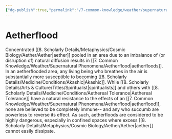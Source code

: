 ```yaml
---
{"dg-publish":true,"permalink":"/7-common-knowledge/weather/supernatural-phenomena/aetherflood/","noteIcon":""}
---
```


# Aetherflood

Concentrated [[8. Scholarly Details/Metaphysics/Cosmic Biology/Aether/Aether\|aether]] pooled in an area due to an imbalance of (or disruption of) natural diffusion results in [[7. Common Knowledge/Weather/Supernatural Phenomena/Aetherflood\|aetherfloods]]. In an aetherflooded area, any living being who breathes in the air is substantially more susceptible to becoming [[8. Scholarly Details/Medicine/Conditions/Akashic\|Akashic]]. While [[8. Scholarly Details/Arts & Culture/Titles/Spiritualist\|spiritualists]] and others with [[8. Scholarly Details/Medicine/Conditions/Aethereal Tolerance\|Aethereal Tolerance]] have a natural resistance to the effects of an [[7. Common Knowledge/Weather/Supernatural Phenomena/Aetherflood\|aetherflood]], none are believed to be completely immune-- and any who succumb are powerless to reverse its effect. As such, aetherfloods are considered to be highly dangerous, especially in confined spaces where excess [[8. Scholarly Details/Metaphysics/Cosmic Biology/Aether/Aether\|aether]] cannot easily dissipate.